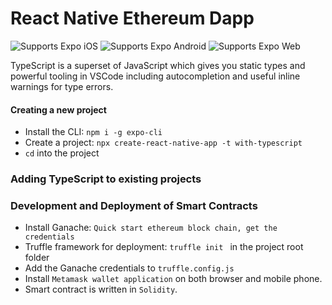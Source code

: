# React Native Ethereum Dapp

<p>
  <!-- iOS -->
  <img alt="Supports Expo iOS" longdesc="Supports Expo iOS" src="https://img.shields.io/badge/iOS-4630EB.svg?style=flat-square&logo=APPLE&labelColor=999999&logoColor=fff" />
  <!-- Android -->
  <img alt="Supports Expo Android" longdesc="Supports Expo Android" src="https://img.shields.io/badge/Android-4630EB.svg?style=flat-square&logo=ANDROID&labelColor=A4C639&logoColor=fff" />
  <!-- Web -->
  <img alt="Supports Expo Web" longdesc="Supports Expo Web" src="https://img.shields.io/badge/web-4630EB.svg?style=flat-square&logo=GOOGLE-CHROME&labelColor=4285F4&logoColor=fff" />
</p>

TypeScript is a superset of JavaScript which gives you static types and powerful tooling in VSCode including autocompletion and useful inline warnings for type errors.

#### Creating a new project

- Install the CLI: `npm i -g expo-cli`
- Create a project: `npx create-react-native-app -t with-typescript`
- `cd` into the project

### Adding TypeScript to existing projects

### Development and Deployment of Smart Contracts

- Install Ganache: `Quick start ethereum block chain, get the credentials`
- Truffle framework for deployment: `truffle init ` in the project root folder
- Add the Ganache credentials to `truffle.config.js`
- Install `Metamask wallet application` on both browser and mobile phone.
- Smart contract is written in `Solidity`. 
